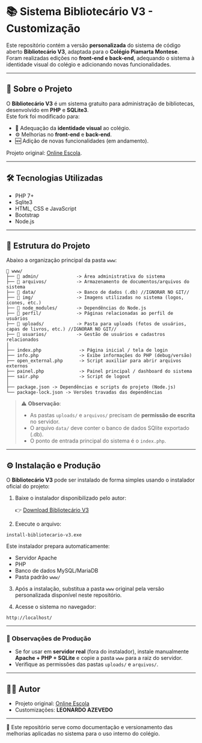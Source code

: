 
# 📚 Sistema Bibliotecário V3 - Customização

Este repositório contém a versão **personalizada** do sistema de código aberto **Bibliotecário V3**, adaptada para o **Colégio Piamarta Montese**.  
Foram realizadas edições no **front-end e back-end**, adequando o sistema à identidade visual do colégio e adicionando novas funcionalidades.

---

## 🚀 Sobre o Projeto
O **Bibliotecário V3** é um sistema gratuito para administração de bibliotecas, desenvolvido em **PHP** e **SQLite3**.  
Este fork foi modificado para:

- 🎨 Adequação da **identidade visual** ao colégio.  
- ⚙️ Melhorias no **front-end** e **back-end**.  
- 🆕 Adição de novas funcionalidades (em andamento).  

Projeto original: [Online Escola](https://www.onlineescola.com.br/).

---

## 🛠️ Tecnologias Utilizadas
- PHP 7+  
- Sqlite3  
- HTML, CSS e JavaScript  
- Bootstrap
- Node.js 

---

## 📂 Estrutura do Projeto

Abaixo a organização principal da pasta `www`:

````
📂 www/
├── 📂 admin/              -> Área administrativa do sistema
├── 📂 arquivos/           -> Armazenamento de documentos/arquivos do sistema
├── 📂 data/               -> Banco de dados (.db) //IGNORAR NO GIT//
├── 📂 img/                -> Imagens utilizadas no sistema (logos, ícones, etc.)
├── 📂 node_modules/       -> Dependências do Node.js 
├── 📂 perfil/             -> Páginas relacionadas ao perfil de usuários
├── 📂 uploads/            -> Pasta para uploads (fotos de usuários, capas de livros, etc.) //IGNORAR NO GIT//
├── 📂 usuarios/           -> Gestão de usuários e cadastros relacionados
│
├── index.php              -> Página inicial / tela de login
├── info.php               -> Exibe informações do PHP (debug/versão)
├── open_external.php      -> Script auxiliar para abrir arquivos externos
├── painel.php             -> Painel principal / dashboard do sistema
├── sair.php               -> Script de logout
│
├── package.json -> Dependências e scripts do projeto (Node.js)
└── package-lock.json -> Versões travadas das dependências
````
> ⚠️ **Observação**:  
> - As pastas `uploads/` e `arquivos/` precisam de **permissão de escrita** no servidor.  
> - O arquivo `data/` deve conter o banco de dados SQlite exportado (.db).  
> - O ponto de entrada principal do sistema é o `index.php`.  

---

## ⚙️ Instalação e Produção

O **Bibliotecário V3** pode ser instalado de forma simples usando o instalador oficial do projeto:

1. Baixe o instalador disponibilizado pelo autor:

   👉 [Download Bibliotecário V3](https://www.onlineescola.com.br/2025/04/bibliotecario-v3-o-sistema-ideal-para.html)

2. Execute o arquivo:
````
install-bibliotecario-v3.exe
````
Este instalador prepara automaticamente:
- Servidor Apache  
- PHP  
- Banco de dados MySQL/MariaDB  
- Pasta padrão `www/`  

3. Após a instalação, substitua a pasta `www` original pela versão personalizada disponível neste repositório.

4. Acesse o sistema no navegador:
````
http://localhost/
````

---

### 📌 Observações de Produção

- Se for usar em **servidor real** (fora do instalador), instale manualmente **Apache + PHP + SQLite** e copie a pasta `www` para a raiz do servidor.  
- Verifique as permissões das pastas `uploads/` e `arquivos/`.   

---

## 👨‍💻 Autor
- Projeto original: [Online Escola](https://www.onlineescola.com.br/)  
- Customizações: **LEONARDO AZEVEDO**

---

📌 Este repositório serve como documentação e versionamento das melhorias aplicadas no sistema para o uso interno do colégio.

